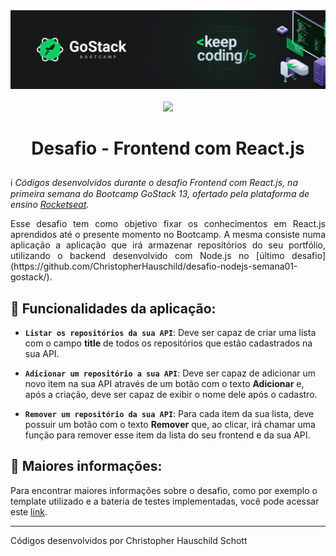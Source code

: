 <div align="center">
  <img src="https://github.com/ChristopherHauschild/bootcamp-gostack-13-rocketseat/blob/master/gostack.png?raw=true">
</div> <br />

<div align="center">
  <img src="https://img.shields.io/static/v1?label=reactjs&message=frontend&color=informational&style=for-the-badge&logo=REACT"/>
</div>

# <p align="center">Desafio - Frontend com React.js</p>

:information_source: <i>Códigos desenvolvidos durante o desafio Frontend com React.js, na primeira semana do Bootcamp GoStack 13, ofertado pela plataforma de ensino [Rocketseat](https://rocketseat.com.br/).</i>

<p align="justify">
Esse desafio tem como objetivo fixar os conhecimentos em React.js aprendidos até o presente momento no Bootcamp. A mesma consiste numa aplicação a aplicação que irá armazenar repositórios do seu portfólio, utilizando o backend desenvolvido com Node.js no [último desafio](https://github.com/ChristopherHauschild/desafio-nodejs-semana01-gostack/).
</p>

## :rocket: Funcionalidades da aplicação:

- **`Listar os repositórios da sua API`**: Deve ser capaz de criar uma lista com o campo **title** de todos os repositórios que estão cadastrados na sua API.

- **`Adicionar um repositório a sua API`**: Deve ser capaz de adicionar um novo item na sua API através de um botão com o texto **Adicionar** e, após a criação, deve ser capaz de exibir o nome dele após o cadastro.

- **`Remover um repositório da sua API`**: Para cada item da sua lista, deve possuir um botão com o texto **Remover** que, ao clicar, irá chamar uma função para remover esse item da lista do seu frontend e da sua API.

## :pushpin: Maiores informações:

Para encontrar maiores informações sobre o desafio, como por exemplo o template utilizado e a bateria de testes implementadas, você pode acessar este [link](https://github.com/rocketseat-education/bootcamp-gostack-desafios/tree/master/desafio-conceitos-reactjs).

<hr>

Códigos desenvolvidos por Christopher Hauschild Schott
